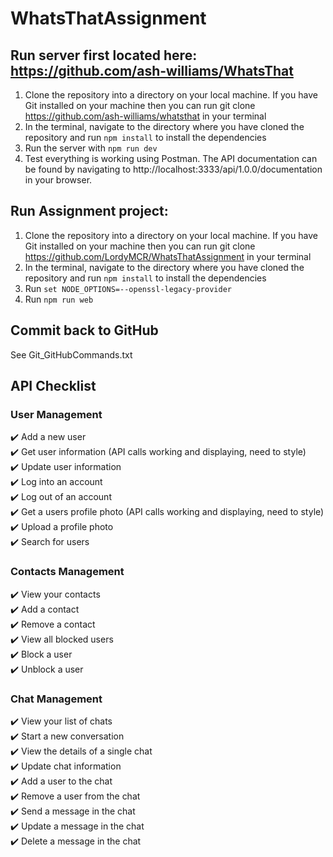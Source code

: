 # WhatsThatAssignment

## Run server first located here: https://github.com/ash-williams/WhatsThat
1. Clone the repository into a directory on your local machine. If you have Git installed on your machine then you can run git clone https://github.com/ash-williams/whatsthat in your terminal
2. In the terminal, navigate to the directory where you have cloned the repository and run `npm install` to install the dependencies
3. Run the server with `npm run dev`
4. Test everything is working using Postman. The API documentation can be found by navigating to http://localhost:3333/api/1.0.0/documentation in your browser.

## Run Assignment project:
1. Clone the repository into a directory on your local machine. If you have Git installed on your machine then you can run git clone https://github.com/LordyMCR/WhatsThatAssignment in your terminal
2. In the terminal, navigate to the directory where you have cloned the repository and run `npm install` to install the dependencies
3. Run `set NODE_OPTIONS=--openssl-legacy-provider`
4. Run `npm run web`

## Commit back to GitHub
See Git_GitHubCommands.txt

## API Checklist
### User Management
:heavy_check_mark: Add a new user\
:heavy_check_mark:  Get user information (API calls working and displaying, need to style)\
:heavy_check_mark: Update user information\
:heavy_check_mark: Log into an account\
:heavy_check_mark: Log out of an account\
:heavy_check_mark:  Get a users profile photo (API calls working and displaying, need to style)\
:heavy_check_mark: Upload a profile photo\
:heavy_check_mark:  Search for users
### Contacts Management
:heavy_check_mark: View your contacts\
:heavy_check_mark: Add a contact\
:heavy_check_mark: Remove a contact\
:heavy_check_mark: View all blocked users\
:heavy_check_mark: Block a user\
:heavy_check_mark: Unblock a user
### Chat Management
:heavy_check_mark: View your list of chats\
:heavy_check_mark: Start a new conversation\
:heavy_check_mark: View the details of a single chat\
:heavy_check_mark: Update chat information\
:heavy_check_mark: Add a user to the chat\
:heavy_check_mark: Remove a user from the chat\
:heavy_check_mark: Send a message in the chat\
:heavy_check_mark: Update a message in the chat\
:heavy_check_mark: Delete a message in the chat
